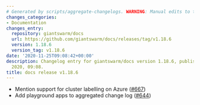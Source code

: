 ```yaml
---
# Generated by scripts/aggregate-changelogs. WARNING: Manual edits to this files will be overwritten.
changes_categories:
- Documentation
changes_entry:
  repository: giantswarm/docs
  url: https://github.com/giantswarm/docs/releases/tag/v1.18.6
  version: 1.18.6
  version_tag: v1.18.6
date: '2020-11-25T09:08:42+00:00'
description: Changelog entry for giantswarm/docs version 1.18.6, published on 25 November
  2020, 09:08.
title: docs release v1.18.6
---
```


- Mention support for cluster labelling on Azure ([#667](https://github.com/giantswarm/docs/pull/667))
- Add playground apps to aggregated change log ([#644](https://github.com/giantswarm/docs/pull/644))

